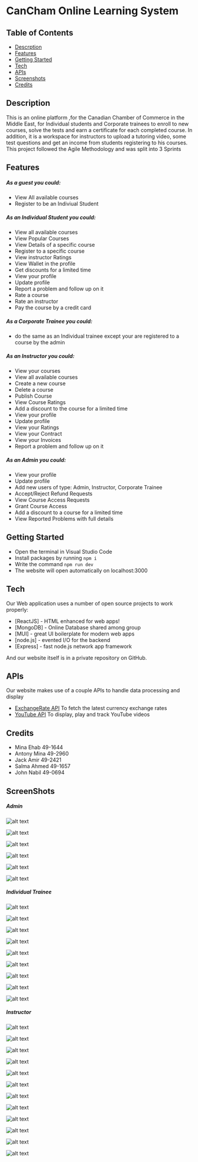 # CanCham Online Learning System

## Table of Contents

- [Descrption](#descrption)
- [Features](#features)
- [Getting Started](#getting_started)
- [Tech](#tech)
- [APIs](#apis)
- [Screenshots](#screenshots)
- [Credits](#credits)

## Description
This is an online platform ,for the Canadian Chamber of Commerce in the Middle East, for Individual students and Corporate trainees to enroll to new courses, solve the tests and earn a certificate for each completed course. In addition, it is a workspace for instructors to upload a tutoring video, some test questions and get an income from students registering to his courses.
This project followed the Agile Methodology and was split into 3 Sprints


## Features

##### As a guest you could:
- View All available courses
- Register to be an Indiviual Student

##### As an Individual Student you could:
- View all available courses
- View Popular Courses
- View Details of a specific course
- Register to a specific course
- View instructor Ratings
- View Wallet in the profile
- Get discounts for a limited time
- View your profile
- Update profile
- Report a problem and follow up on it
- Rate a course
- Rate an instructor
- Pay the course by a credit card

##### As a Corporate Trainee you could:
- do the same as an Individual trainee except your are registered to a course by the admin

##### As an Instructor you could:
- View your courses
- View all available courses
- Create a new course
- Delete a course
- Publish Course
- View Course Ratings
- Add a discount to the course for a limited time
- View your profile
- Update profile
- View your Ratings
- View your Contract
- View your Invoices
- Report a problem and follow up on it

##### As an Admin you could:
- View your profile
- Update profile
- Add new users of type: Admin, Instructor, Corporate Trainee
- Accept/Reject Refund Requests
- View Course Access Requests
- Grant Course Access 
- Add a discount to a course for a limited time
- View Reported Problems with full details

## Getting Started
- Open the terminal in Visual Studio Code
- Install packages by running ```npm i```
- Write the command ```npm run dev```
- The website will open automatically on localhost:3000 

## Tech

Our Web application uses a number of open source projects to work properly:

- [ReactJS] - HTML enhanced for web apps!
- [MongoDB] - Online Database shared among group
- [MUI] - great UI boilerplate for modern web apps
- [node.js] - evented I/O for the backend
- [Express] - fast node.js network app framework 

And our website itself is in a private repository on GitHub.

## APIs

Our website makes use of a couple APIs to handle data processing and display

- [ExchangeRate API](https://www.exchangerate-api.com/) To fetch the latest currency exchange rates
- [YouTube API](https://developers.google.com/youtube/iframe_api_reference) To display, play and track YouTube videos

## Credits
- Mina Ehab 49-1644
- Antony Mina 49-2960
- Jack Amir 49-2421
- Salma Ahmed 49-1657
- John Nabil 49-0694

## ScreenShots
##### Admin

![alt text](assets/images/Screenshot1.png)


![alt text](assets/images/Screenshot2.png)


![alt text](assets/images/Screenshot3.png)


![alt text](assets/images/Screenshot4.png)


![alt text](assets/images/Screenshot5.png)


![alt text](assets/images/Screenshot6.png)

##### Individual Trainee

![alt text](assets/images/Screenshot7.png)


![alt text](assets/images/Screenshot8.png)


![alt text](assets/images/Screenshot9.png)


![alt text](assets/images/Screenshot10.png)


![alt text](assets/images/Screenshot11.png)


![alt text](assets/images/Screenshot12.png)


![alt text](assets/images/Screenshot13.png)


![alt text](assets/images/Screenshot14.png)


![alt text](assets/images/Screenshot15.png)

##### Instructor

![alt text](assets/images/Screenshot16.png)


![alt text](assets/images/Screenshot17.png)


![alt text](assets/images/Screenshot18.png)


![alt text](assets/images/Screenshot19.png)


![alt text](assets/images/Screenshot20.png)


![alt text](assets/images/Screenshot21.png)


![alt text](assets/images/Screenshot22.png)


![alt text](assets/images/Screenshot23.png)


![alt text](assets/images/Screenshot24.png)


![alt text](assets/images/Screenshot25.png)


![alt text](assets/images/Screenshot26.png)


![alt text](assets/images/Screenshot27.png)
